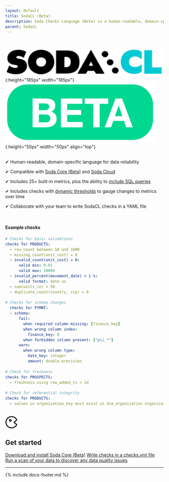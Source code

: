 ```yaml
---
layout: default
title: SodaCL (Beta)
description: Soda Checks Language (Beta) is a human-readable, domain-specific language for data reliability. You use SodaCL to define Soda Checks in a checks YAML file.
parent: SodaCL
---
```

<br />

![soda-cl-logo](/assets/images/sodacl-logo.png){:height="185px" width="185px"} ![beta](/assets/images/beta.png){:height="50px" width="50px" align="top"}
<br />
<br />

<p>&#10004;  Human-readable, domain-specific language for data reliability<br /></p>
<p>&#10004;  Compatible with <a href="https://docs.soda.io/soda-core/overview.html" target="_blank">Soda Core (Beta)</a> and <a href="https://docs.soda.io/soda-cloud/overview.html">Soda Cloud</a><br /></p>
<p>&#10004;  Includes 25+ built-in metrics, plus the ability to <a href="https://docs.soda.io/soda-cl/user-defined.html">include SQL queries</a><br /></p>
<p>&#10004;  Includes checks with <a href="https://docs.soda.io/soda-cl/numeric-metrics.html#fixed-and-dynamic-thresholds">dynamic thresholds</a> to gauge changes to metrics over time<br /></p>
<p>&#10004;  Collaborate with your team to write SodaCL checks in a YAML file<br /></p>
<br />


#### Example checks
```yaml
# Checks for basic validations
checks for PRODUCTS:
  - row_count between 10 and 1000
  - missing_count(unit_cost) = 0
  - invalid_count(unit_cost) = 0:
      valid min: 0.01
      valid max: 10000
  - invalid_percent(movement_date) < 1 %:
      valid format: date us
  - sum(units_in) > 50
  - duplicate_count(country, zip) = 0

# Checks for schema changes
  checks for PYMNT:
  - schema:
      fail:
        when required column missing: [finance_key]
        when wrong column index:
          finance_key: 0
        when forbidden column present: ["pii_*"]
      warn:
        when wrong column type:
          date_key: integer 
          amount: double precision 

# Check for freshness 
checks for PROSPECTS:
  - freshness using row_added_ts < 1d

# Check for referential integrity
checks for PRODUCTS:
  - values in organization_key must exist in dim_organization organization_key
```
<br />

<div class="docs-html-content">
    <section class="docs-section" style="padding-top:0">
        <div class="docs-section-row">
            <div class="docs-grid-3cols">
                <div>
                    <img src="/assets/images/icons/icon-pacman@2x.png" width="54" height="40">
                    <h2>Get started</h2>
                    <a href="https://docs.soda.io/soda-core/get-started.html" target="_blank">Download and install Soda Core (Beta)</a> 
                    <a href="https://docs.soda.io/soda-core/first-scan.html#the-checks-yaml-file" target="_blank">Write checks in a checks.yml file</a>
                    <a href="https://docs.soda.io/soda-core/first-scan.html#run-a-scan" target="_blank">Run a scan of your data to discover any data quality issues</a>
                </div>
            </div>
        </div>        
    </section>
</div>


---
{% include docs-footer.md %}